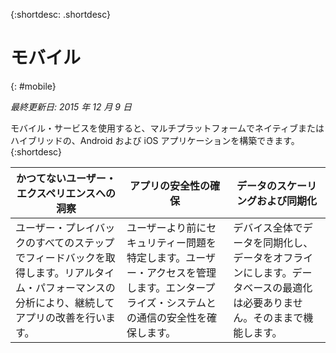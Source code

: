 {:shortdesc: .shortdesc} 

# モバイル
{: #mobile}

*最終更新日: 2015 年 12 月 9 日*

モバイル・サービスを使用すると、マルチプラットフォームでネイティブまたはハイブリッドの、Android および iOS アプリケーションを構築できます。{:shortdesc}


かつてないユーザー・エクスペリエンスへの洞察 | アプリの安全性の確保 | データのスケーリングおよび同期化
---- | ---- | ----
ユーザー・プレイバックのすべてのステップでフィードバックを取得します。リアルタイム・パフォーマンスの分析により、継続してアプリの改善を行います。 | ユーザーより前にセキュリティー問題を特定します。ユーザー・アクセスを管理します。エンタープライズ・システムとの通信の安全性を確保します。 | デバイス全体でデータを同期化し、データをオフラインにします。データベースの最適化は必要ありません。そのままで機能します。
